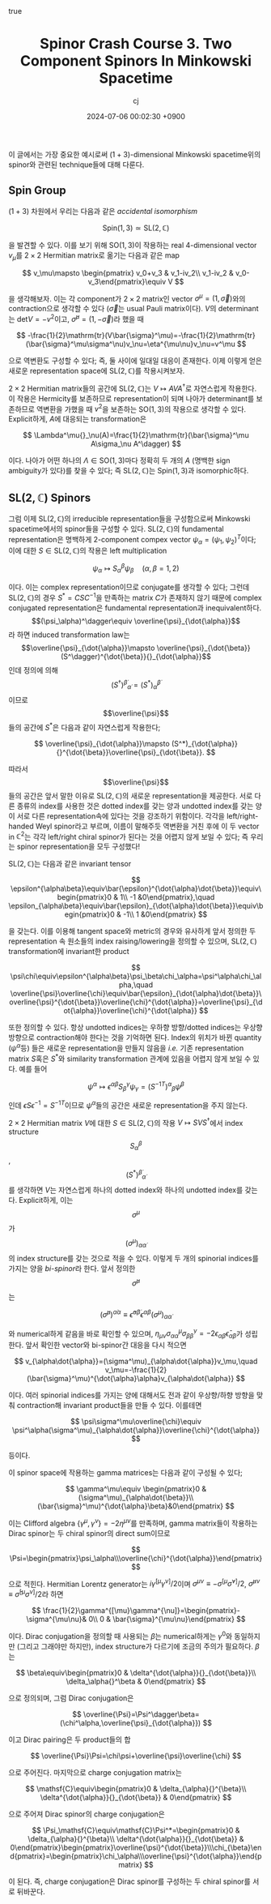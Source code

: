 ﻿---
title: Spinor Crash Course 3. Two Component Spinors In Minkowski Spacetime
author: cj
date: 2024-07-06 00:02:30 +0900
categories: [quantum geometry, spin geometry]
tags: 
pin: true
math: true
mermaid: false
---

이 글에서는 가장 중요한 예시로써 $(1+3)$-dimensional Minkowski spacetime위의 spinor와 관련된 technique들에 대해 다룬다.

## Spin Group
$(1+3)$ 차원에서 우리는 다음과 같은 *accidental isomorphism*

$$
\mathrm{Spin}(1,3)\simeq\mathrm{SL}(2,\mathbb{C})
$$ 

을 발견할 수 있다. 이를 보기 위해 $\mathrm{SO}(1,3)$이 작용하는 real 4-dimensional vector $v_\mu$를 $2\times 2$ Hermitian matrix로 옮기는 다음과 같은 map

$$
v_\mu\mapsto \begin{pmatrix} v_0+v_3 & v_1-iv_2\\ v_1-iv_2 & v_0-v_3\end{pmatrix}\equiv V
$$

을 생각해보자. 이는 각 component가 $2\times 2$ matrix인 vector $\sigma^\mu=(1,\vec{\sigma})$와의 contraction으로 생각할 수 있다 ($\vec{\sigma}$는 usual Pauli matrix이다). $V$의 determinant는 $\mathrm{det}V=-v^2$이고, $\bar{\sigma}^\mu=(1,-\vec{\sigma})$라 했을 때 

$$
-\frac{1}{2}\mathrm{tr}(V\bar{\sigma}^\mu)=-\frac{1}{2}\mathrm{tr}(\bar{\sigma}^\mu\sigma^\nu)v_\nu=\eta^{\mu\nu}v_\nu=v^\mu
$$

으로 역변환도 구성할 수 있다; 즉, 둘 사이에 일대일 대응이 존재한다. 이제 이렇게 얻은 새로운 representation space에 $\mathrm{SL}(2,\mathbb{C})$를 작용시켜보자.

$2\times 2$ Hermitian matrix들의 공간에 $\mathrm{SL}(2,\mathbb{C})$는 $V\mapsto AVA^\dagger$로 자연스럽게 작용한다. 이 작용은 Hermicity를 보존하므로 representation이 되며 나아가 determinant를 보존하므로 역변환을 가했을 때 $v^2$을 보존하는 $\mathrm{SO}(1,3)$의 작용으로 생각할 수 있다. Explicit하게, $A$에 대응되는 transformation은

$$
\Lambda^\mu{}_\nu(A)=\frac{1}{2}\mathrm{tr}(\bar{\sigma}^\mu A\sigma_\nu A^\dagger)
$$

이다. 나아가 어떤 하나의 $\Lambda\in\mathrm{SO}(1,3)$마다 정확히 두 개의 $A$ (명백한 sign ambiguity가 있다)를 찾을 수 있다; 즉 $\mathrm{SL}(2,\mathbb{C})$는 $\mathrm{Spin}(1,3)$과 isomorphic하다.

## $\mathrm{SL}(2,\mathbb{C})$ Spinors

그럼 이제 $\mathrm{SL}(2,\mathbb{C})$의 irreducible representation들을 구성함으로써 Minkowski spacetime에서의 spinor들을 구성할 수 있다. $\mathrm{SL}(2,\mathbb{C})$의 fundamental representation은 명백하게 2-component compex vector $\psi_\alpha=(\psi_1,\psi_2)^T$이다; 이에 대한 $S\in\mathrm{SL}(2,\mathbb{C})$의 작용은 left multiplication

$$
\psi_\alpha\mapsto S_\alpha{}^\beta\psi_\beta\quad (\alpha,\beta=1,2)
$$

이다. 이는 complex representation이므로 conjugate를 생각할 수 있다; 그런데 $\mathrm{SL}(2,\mathbb{C})$의 경우 $S^*=CSC^{-1}$을 만족하는 matrix $C$가 존재하지 않기 때문에 complex conjugated representation은 fundamental representation과 inequivalent하다. $$(\psi_\alpha)^\dagger\equiv \overline{\psi}_{\dot{\alpha}}$$라 하면 induced transformation law는 $$\overline{\psi}_{\dot{\alpha}}\mapsto \overline{\psi}_{\dot{\beta}}(S^\dagger)^{\dot{\beta}}{}_{\dot{\alpha}}$$인데 정의에 의해 $$(S^\dagger)^{\dot{\beta}}{}_{\dot{\alpha}}=(S^*)_{\dot{\alpha}}{}^{\dot{\beta}}$$이므로 $$\overline{\psi}$$들의 공간에 $S^*$은 다음과 같이 자연스럽게 작용한다;

$$
\overline{\psi}_{\dot{\alpha}}\mapsto (S^*)_{\dot{\alpha}}{}^{\dot{\beta}}\overline{\psi}_{\dot{\beta}}.
$$

따라서 $$\overline{\psi}$$들의 공간은 앞서 말한 이유로 $\mathrm{SL}(2,\mathbb{C})$의 새로운 representation을 제공한다. 서로 다른 종류의 index를 사용한 것은 dotted index를 갖는 양과 undotted index를 갖는 양이 서로 다른 representation속에 있다는 것을 강조하기 위함이다. 각각을 left/right-handed Weyl spinor라고 부르며, 이름이 말해주듯 역변환을 거친 후에 이 두 vector in $\mathbb{C}^2$는 각각 left/right chiral spinor가 된다는 것을 어렵지 않게 보일 수 있다; 즉 우리는 spinor representation을 모두 구성했다!


$\mathrm{SL}(2,\mathbb{C})$는 다음과 같은 invariant tensor

$$
\epsilon^{\alpha\beta}\equiv\bar{\epsilon}^{\dot{\alpha}\dot{\beta}}\equiv\begin{pmatrix}0 & 1\\ -1 &0\end{pmatrix},\quad \epsilon_{\alpha\beta}\equiv\bar{\epsilon}_{\dot{\alpha}\dot{\beta}}\equiv\begin{pmatrix}0 & -1\\ 1 &0\end{pmatrix}
$$

을 갖는다. 이를 이용해 tangent space와 metric의 경우와 유사하게 앞서 정의한 두 representation 속 원소들의 index raising/lowering을 정의할 수 있으며, $\mathrm{SL}(2,\mathbb{C})$ transformation에 invariant한 product

$$
\psi\chi\equiv\epsilon^{\alpha\beta}\psi_\beta\chi_\alpha=\psi^\alpha\chi_\alpha,\quad \overline{\psi}\overline{\chi}\equiv\bar{\epsilon}_{\dot{\alpha}\dot{\beta}}\overline{\psi}^{\dot{\beta}}\overline{\chi}^{\dot{\alpha}}=\overline{\psi}_{\dot{\alpha}}\overline{\chi}^{\dot{\alpha}}
$$

또한 정의할 수 있다. 항상 undotted indices는 우하향 방향/dotted indices는 우상향 방향으로 contraction해야 한다는 것을 기억하면 된다. Index의 위치가 바뀐 quantity ($\psi^\alpha$등) 들은 새로운 representation을 만들지 않음을 *i.e.* 기존 representation matrix $S$혹은 $S^*$와 similarity transformation 관계에 있음을 어렵지 않게 보일 수 있다. 예를 들어

$$
\psi^\alpha\mapsto \epsilon^{\alpha\beta}S_\beta{}^\gamma\psi_\gamma=(S^{-1 T})^\alpha{}_\beta\psi^\beta
$$

인데 $\epsilon S \epsilon^{-1}=S^{-1 T}$이므로 $\psi^\alpha$들의 공간은 새로운 representation을 주지 않는다.

$2\times 2$ Hermitian matrix $V$에 대한 $S\in\mathrm{SL}(2,\mathbb{C})$의 작용 $V\mapsto SVS^\dagger$에서 index structure $$S_\alpha{}^\beta$$, $$(S^*)^{\dot{\beta}}{}_{\dot{\alpha}}$$를 생각하면 $V$는 자연스럽게 하나의 dotted index와 하나의 undotted index를 갖는다. Explicit하게, 이는 $$\sigma^\mu$$가 $$(\sigma^\mu)_{\alpha\dot{\alpha}}$$의 index structure를 갖는 것으로 적을 수 있다. 이렇게 두 개의 spinorial indices를 가지는 양을 *bi-spinor*라 한다. 앞서 정의한 $$\bar{\sigma}^\mu$$는

$$
(\bar{\sigma}^\mu)^{\dot{\alpha}\alpha}\equiv\bar{\epsilon}^{\dot{\alpha}\dot{\beta}}\epsilon^{\alpha\beta}(\sigma^\mu)_{\alpha\dot{\alpha}}
$$

와 numerical하게 같음을 바로 확인할 수 있으며, $\eta_{\mu\nu}\sigma^\mu_{\alpha\dot{\alpha}}\sigma^\nu_{\beta\dot{\beta}}=-2\epsilon_{\alpha\beta}\bar{\epsilon}_{\dot{\alpha}\dot{\beta}}$가 성립한다.
앞서 확인한 vector와 bi-spinor간 대응을 다시 적으면

$$
v_{\alpha\dot{\alpha}}=(\sigma^\mu)_{\alpha\dot{\alpha}}v_\mu,\quad v_\mu=-\frac{1}{2}(\bar{\sigma}^\mu)^{\dot{\alpha}\alpha}v_{\alpha\dot{\alpha}}
$$

이다. 여러 spinorial indices를 가지는 양에 대해서도 전과 같이 우상향/하향 방향을 맞춰 contraction해 invariant product들을 만들 수 있다. 이를테면

$$
\psi\sigma^\mu\overline{\chi}\equiv \psi^\alpha(\sigma^\mu)_{\alpha\dot{\alpha}}\overline{\chi}^{\dot{\alpha}}
$$

등이다.

이 spinor space에 작용하는 gamma matrices는 다음과 같이 구성될 수 있다;

$$
\gamma^\mu\equiv \begin{pmatrix}0 &(\sigma^\mu)_{\alpha\dot{\beta}}\\ (\bar{\sigma}^\mu)^{\dot{\alpha}\beta}&0\end{pmatrix}
$$

이는 Clifford algebra $\{\gamma^\mu,\gamma^\nu\}=-2\eta^{\mu\nu}$를 만족하며, gamma matrix들이 작용하는 Dirac spinor는 두 chiral spinor의 direct sum이므로

$$
\Psi=\begin{pmatrix}\psi_\alpha\\\overline{\chi}^{\dot{\alpha}}\end{pmatrix}
$$

으로 적힌다. Hermitian Lorentz generator는 $i\gamma^{[\mu}\gamma^{\nu]}/2$이며 $\sigma^{\mu\nu}\equiv -\sigma^{[\mu}\bar{\sigma}^{\nu]}/2$, $\bar{\sigma}^{\mu\nu}\equiv\bar{\sigma}^{[\mu}\sigma^{\nu]}/2$라 하면

$$
\frac{1}{2}\gamma^{[\mu}\gamma^{\nu]}=\begin{pmatrix}-\sigma^{\mu\nu}& 0\\ 0 & \bar{\sigma}^{\mu\nu}\end{pmatrix}
$$

이다. Dirac conjugation을 정의할 때 사용되는 $\beta$는 numerical하게는 $\gamma^0$와 동일하지만 (그리고 그래야만 하지만), index structure가 다르기에 조금의 주의가 필요하다. $\beta$는

$$
\beta\equiv\begin{pmatrix}0 & \delta^{\dot{\alpha}}{}_{\dot{\beta}}\\ \delta_\alpha{}^\beta & 0\end{pmatrix}
$$

으로 정의되며, 그럼 Dirac conjugation은

$$
\overline{\Psi}=\Psi^\dagger\beta=(\chi^\alpha,\overline{\psi}_{\dot{\alpha}})
$$

이고 Dirac pairing은 두 product들의 합

$$
\overline{\Psi}\Psi=\chi\psi+\overline{\psi}\overline{\chi}
$$

으로 주어진다. 마지막으로 charge conjugation matrix는

$$
\mathsf{C}\equiv\begin{pmatrix}0 & \delta_{\alpha}{}^{\beta}\\ \delta^{\dot{\alpha}}{}_{\dot{\beta}} & 0\end{pmatrix}
$$

으로 주어져 Dirac spinor의 charge conjugation은

$$
\Psi_\mathsf{C}\equiv\mathsf{C}\Psi^*=\begin{pmatrix}0 & \delta_{\alpha}{}^{\beta}\\ \delta^{\dot{\alpha}}{}_{\dot{\beta}} & 0\end{pmatrix}\begin{pmatrix}\overline{\psi}^{\dot{\beta}}\\\chi_{\beta}\end{pmatrix}=\begin{pmatrix}\chi_\alpha\\\overline{\psi}^{\dot{\alpha}}\end{pmatrix}
$$

이 된다. 즉, charge conjugation은 Dirac spinor를 구성하는 두 chiral spinor를 서로 뒤바꾼다.
